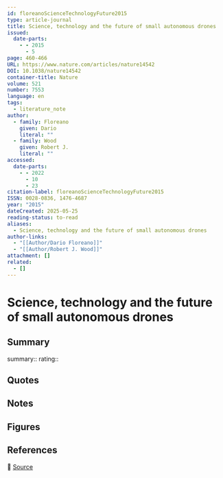 ```yaml
---
id: floreanoScienceTechnologyFuture2015
type: article-journal
title: Science, technology and the future of small autonomous drones
issued:
  date-parts:
    - - 2015
      - 5
page: 460-466
URL: https://www.nature.com/articles/nature14542
DOI: 10.1038/nature14542
container-title: Nature
volume: 521
number: 7553
language: en
tags:
  - literature_note
author:
  - family: Floreano
    given: Dario
    literal: ""
  - family: Wood
    given: Robert J.
    literal: ""
accessed:
  date-parts:
    - - 2022
      - 10
      - 23
citation-label: floreanoScienceTechnologyFuture2015
ISSN: 0028-0836, 1476-4687
year: "2015"
dateCreated: 2025-05-25
reading-status: to-read
aliases:
  - Science, technology and the future of small autonomous drones
author-links:
  - "[[Author/Dario Floreano]]"
  - "[[Author/Robert J. Wood]]"
attachment: []
related:
  - []
---
```


# Science, technology and the future of small autonomous drones

## Summary
summary::
rating::

## Quotes

## Notes

## Figures

## References

🔗 [Source](https://www.nature.com/articles/nature14542)

